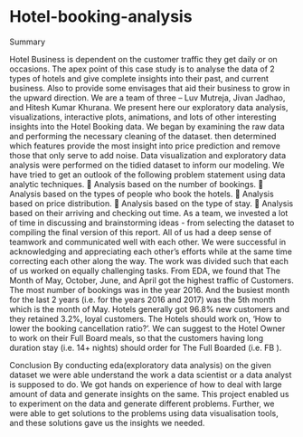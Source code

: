 # Hotel-booking-analysis
Summary

Hotel Business is dependent on the customer traffic they get daily or on occasions. The apex point of this case study is to analyse the data of 2 types of hotels and give complete insights into their past, and current business. Also to provide some envisages that aid their business to grow in the upward direction.
We are a team of three – Luv Mutreja, Jivan Jadhao, and Hitesh Kumar Khurana. We present here our exploratory data analysis, visualizations, interactive plots, animations, and lots of other interesting insights into the Hotel Booking data. We began by examining the raw data and performing the necessary cleaning of the dataset. then determined which features provide the most insight into price prediction and remove those that only serve to add noise. Data visualization and exploratory data analysis were performed on the tidied dataset to inform our modeling. 
We have tried to get an outlook of the following problem statement using data analytic techniques.
	Analysis based on the number of bookings.
	Analysis based on the types of people who book the hotels. 
	Analysis based on price distribution.
	Analysis based on the type of stay.
	Analysis based on their arriving and checking out time.
           As a team, we invested a lot of time in discussing and brainstorming ideas - from selecting the dataset to compiling the final version of this report. All of us had a deep sense of teamwork and communicated well with each other. We were successful in acknowledging and appreciating each other’s efforts while at the same time correcting each other along the way. The work was divided such that each of us worked on equally challenging tasks. 
            From EDA, we found that The Month of May, October, June, and April got the highest traffic of Customers. The most number of bookings was in the year 2016. And the busiest month for the last 2 years (i.e. for the years 2016 and 2017) was the 5th month which is the month of May. Hotels generally got 96.8% new customers and they retained 3.2%, loyal customers. The Hotels should work on, ‘How to lower the booking cancellation ratio?’. We can suggest to the Hotel Owner to work on their Full Board meals, so that the customers having long duration stay (i.e. 14+ nights) should order for The Full Boarded (i.e. FB ).

Conclusion
By conducting eda(exploratory data analysis) on the given dataset we were able understand the work a data scientist or a data analyst is supposed to do. We got hands on experience of how to deal with large amount of data and generate insights on the same. This project enabled us to experiment on the data and generate different problems. Further, we were able to get solutions to the problems using data visualisation tools, and these solutions gave us the insights we needed. 

